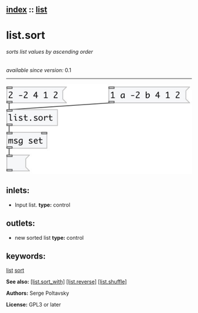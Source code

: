[index](index.html) :: [list](category_list.html)
---

# list.sort

###### sorts list values by ascending order

*available since version:* 0.1

---




[![example](../examples/img/list.sort.jpg)](../examples/pd/list.sort.pd)









## inlets:

* Input list. 
__type:__ control<br>



## outlets:

* new sorted list
__type:__ control<br>



## keywords:

[list](keywords/list.html)
[sort](keywords/sort.html)



**See also:**
[\[list.sort_with\]](list.sort_with.html)
[\[list.reverse\]](list.reverse.html)
[\[list.shuffle\]](list.shuffle.html)




**Authors:** Serge Poltavsky




**License:** GPL3 or later





